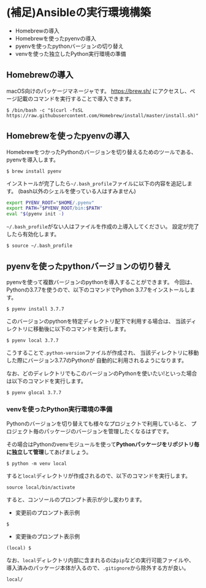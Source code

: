 # (補足)Ansibleの実行環境構築

+ Homebrewの導入
+ Homebrewを使ったpyenvの導入
+ pyenvを使ったpythonバージョンの切り替え
+ venvを使った独立したPython実行環境の準備

## Homebrewの導入

macOS向けのパッケージマネージャです。
https://brew.sh/ にアクセスし、ページ記載のコマンドを実行することで導入できます。

```console
$ /bin/bash -c "$(curl -fsSL https://raw.githubusercontent.com/Homebrew/install/master/install.sh)"
```

## Homebrewを使ったpyenvの導入

HomebrewをつかったPythonのバージョンを切り替えるためのツールである、
pyenvを導入します。

```console
$ brew install pyenv
```

インストールが完了したら`~/.bash_profile`ファイルに以下の内容を追記します。
(bash以外のシェルを使っている人はすみません)

```bash
export PYENV_ROOT="$HOME/.pyenv"
export PATH="$PYENV_ROOT/bin:$PATH"
eval "$(pyenv init -)
```

`~/.bash_profile`がない人はファイルを作成の上導入してください。
設定が完了したら有効化します。

```console
$ source ~/.bash_profile
```

## pyenvを使ったpythonバージョンの切り替え

pyenvを使って複数バージョンのpythonを導入することができます。
今回は、Pythonの3.7.7を使うので、以下のコマンドでPython 3.7.7をインストールします。　

```console
$ pyenv install 3.7.7 
```

このバージョンのpythonを特定ディレクトリ配下で利用する場合は、
当該ディレクトリに移動後に以下のコマンドを実行します。

```console
$ pyenv local 3.7.7
```

こうすることで`.python-version`ファイルが作成され、
当該ディレクトリに移動した際にバージョン3.7.7のPythonが
自動的に利用されるようになります。

なお、どのディレクトリでもこのバージョンのPythonを使いたい!といった場合は以下のコマンドを実行します。

```console
$ pyenv glocal 3.7.7
```

### venvを使ったPython実行環境の準備

Pythonのバージョンを切り替えても様々なプロジェクトで利用していると、
プロジェクト毎のパッケージのバージョンを管理したくなるはずです。

その場合はPythonのvenvモジュールを使って**Pythonパッケージをリポジトリ毎に独立して管理**してあげましょう。



```console
$ python -m venv local
```

すると`local`ディレクトリが作成されるので、以下のコマンドを実行します。

```console
source local/bin/activate
```

すると、コンソールのプロンプト表示が少し変わります。

+ 変更前のプロンプト表示例
```console
$
```

+ 変更後のプロンプト表示例
```
(local) $
```

なお、`local`ディレクトリ内部に含まれるのは`pip`などの実行可能ファイルや、
導入済みのパッケージ本体が入るので、`.gitignore`から除外する方が良い。


```text
local/
```
